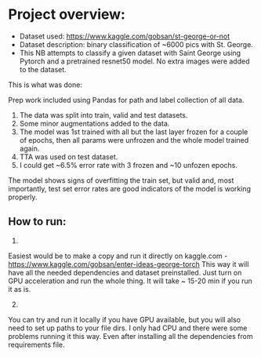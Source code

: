 # Project overview:

- Dataset used: https://www.kaggle.com/gobsan/st-george-or-not
- Dataset description: binary classification of ~6000 pics with St. George.
- This NB attempts to classify a given dataset with Saint George using Pytorch and a pretrained resnet50 model. No extra images were added to the dataset.

This is what was done:

Prep work included using Pandas for path and label collection of all data.
1. The data was split into train, valid and test datasets.
2. Some minor augmentations added to the data.
3. The model was 1st trained with all but the last layer frozen for a couple of epochs, then all params were unfrozen and the whole model trained again.
4. TTA was used on test dataset.
5. I could get ~6.5% error rate with 3 frozen and ~10 unfozen epochs.

The model shows signs of overfitting the train set, but valid and, most importantly, test set error rates are good indicators of the model is working properly.

## How to run:

1.
Easiest would be to make a copy and run it directly on kaggle.com - https://www.kaggle.com/gobsan/enter-ideas-george-torch
This way it will have all the needed dependencies and dataset preinstalled.
Just turn on GPU acceleration and run the whole thing. It will take ~ 15-20 min if you run it as is.

2.
You can try and run it locally if you have GPU available, but you will also need to set up paths to your file dirs. I only had CPU and there were some problems running it this way. Even after installing all the dependencies from requirements file.
